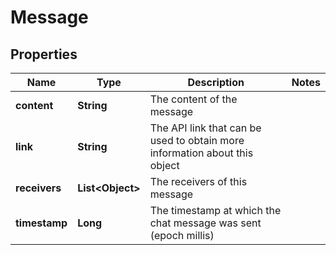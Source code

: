 
# Message

## Properties
Name | Type | Description | Notes
------------ | ------------- | ------------- | -------------
**content** | **String** | The content of the message | 
**link** | **String** | The API link that can be used to obtain more information about this object | 
**receivers** | **List&lt;Object&gt;** | The receivers of this message | 
**timestamp** | **Long** | The timestamp at which the chat message was sent (epoch millis) | 



